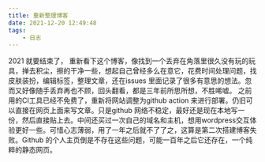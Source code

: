 ```yaml
---
title: 重新整理博客
date: 2021-12-20 12:49:48
tags:
    - 日志
---
```


2021 就要结束了， 重新看下这个博客，像找到一个丢弃在角落里很久没有玩的玩具，掸去积尘，擦的干净一些，想起自己曾经多么在意它，花费时间处理问题，找皮肤装扮，编辑标签，整理文章，还在issues 里面记录了很多有意思的想法。忽而又好像随手丢弃再也不顾，回头翻看，都是三年前所思所想，不胜唏嘘。
之前用的CI工具已经不免费了，重新将网站调整为github action 来进行部署。仍旧可以直接在网页上面来写文章。只是github 网络不稳定，最好还是现在本地写一份，然后直接贴上去。中间还买过一次自己的域名和主机，想用wordpress交互体验更好一些。可惜心志薄弱，用了一年之后就不了了之，这算是第二次搭建博客失败。Github 的个人主页倒是不存在这些问题，可能一百年之后它还存在，一个纯粹的静态网页。


